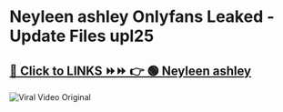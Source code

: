 
 # Neyleen ashley Onlyfans Leaked - Update Files upl25

## <h2><a href="https://clipsfans.com/Neyleen_ashley&ref=git">🔗 Click to LINKS ⏩⏩ 👉 🟢 Neyleen ashley </a></h2>

<a href="https://clipsfans.com/Neyleen_ashley&ref=git" rel="nofollow" data-target="animated-image.originalLink"><img src="https://i.ibb.co.com/xMMVF88/686577567.gif" alt="Viral Video Original" style="max-width: 100%; display: inline-block;" data-target="animated-image.originalImage"></a>

